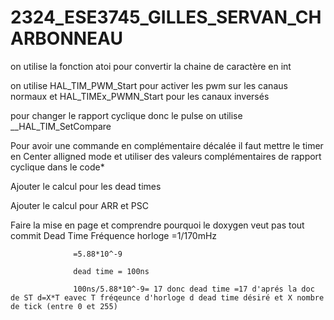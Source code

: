 # 2324_ESE3745_GILLES_SERVAN_CHARBONNEAU

on utilise la fonction atoi pour convertir la chaine de caractère en int

on utilise HAL_TIM_PWM_Start pour activer les pwm sur les canaus normaux et HAL_TIMEx_PWMN_Start pour les canaux inversés

pour changer le rapport cyclique donc le pulse on utilise __HAL_TIM_SetCompare

Pour avoir une commande en complémentaire décalée il faut mettre le timer en Center alligned mode et utiliser des valeurs complémentaires de rapport cyclique dans le code*

Ajouter le calcul pour les dead times

Ajouter le calcul pour ARR et PSC

Faire la mise en page et comprendre pourquoi le doxygen veut pas tout commit
Dead Time 
Fréquence horloge =1/170mHz

                  =5.88*10^-9
                  
                  dead time = 100ns
                  
                  100ns/5.88*10^-9= 17 donc dead time =17 d'aprés la doc de ST d=X*T eavec T fréqeunce d'horloge d dead time désiré et X nombre de tick (entre 0 et 255)
